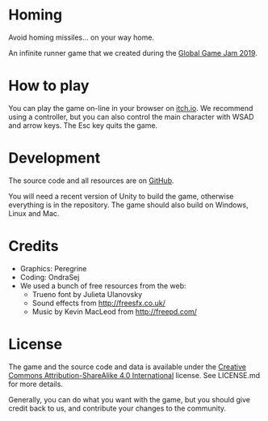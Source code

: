 # Homing

Avoid homing missiles... on your way home.

An infinite runner game that we created during the [Global Game Jam 2019](https://globalgamejam.org/).

# How to play

You can play the game on-line in your browser on [itch.io](https://trionteam.itch.io/homing). We recommend using a controller, but you can also control the main character with WSAD and arrow keys. The Esc key quits the game.

# Development

The source code and all resources are on [GitHub](https://github.com/trionteam/Homing/).

You will need a recent version of Unity to build the game, otherwise everything is in the repository. The game should also build on Windows, Linux and Mac.

# Credits

* Graphics: Peregrine
* Coding: OndraSej
* We used a bunch of free resources from the web:
    * Trueno font by Julieta Ulanovsky
    * Sound effects from http://freesfx.co.uk/
    * Music by Kevin MacLeod from http://freepd.com/

# License

The game and the source code and data is available under the [Creative Commons Attribution-ShareAlike 4.0 International](https://creativecommons.org/licenses/by-sa/4.0/) license. See LICENSE.md for more details.

Generally, you can do what you want with the game, but you should give credit back to us, and contribute your changes to the community.
